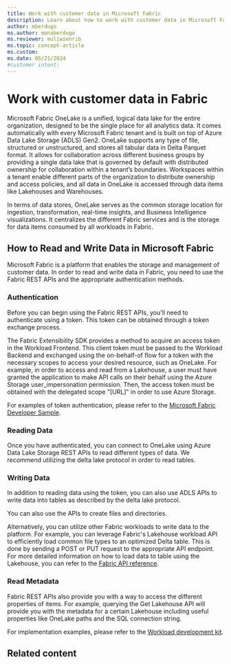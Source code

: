 ```yaml
---
title: Work with customer data in Microsoft Fabric
description: Learn about how to work with customer data in Microsoft Fabric.
author: mberdugo
ms.author: monaberdugo
ms.reviewer: muliwienrib
ms.topic: concept-article
ms.custom:
ms.date: 05/21/2024
#customer intent:
---
```


# Work with customer data in Fabric 

Microsoft Fabric OneLake is a unified, logical data lake for the entire organization, designed to be the single place for all analytics data. It comes automatically with every Microsoft Fabric tenant and is built on top of Azure Data Lake Storage (ADLS) Gen2. OneLake supports any type of file, structured or unstructured, and stores all tabular data in Delta Parquet format. It allows for collaboration across different business groups by providing a single data lake that is governed by default with distributed ownership for collaboration within a tenant’s boundaries. Workspaces within a tenant enable different parts of the organization to distribute ownership and access policies, and all data in OneLake is accessed through data items like Lakehouses and Warehouses. 

In terms of data stores, OneLake serves as the common storage location for ingestion, transformation, real-time insights, and Business Intelligence visualizations. It centralizes the different Fabric services and is the storage for data items consumed by all workloads in Fabric. 

## How to Read and Write Data in Microsoft Fabric 

Microsoft Fabric is a platform that enables the storage and management of customer data. In order to read and write data in Fabric, you need to use the Fabric REST APIs and the appropriate authentication methods. 

### Authentication 

Before you can begin using the Fabric REST APIs, you'll need to authenticate using a token. This token can be obtained through a token exchange process. 

The Fabric Extensibility SDK provides a method to acquire an access token in the Workload Frontend. This client token must be passed to the Workload Backend and exchanged using the on-behalf-of flow for a token with the necessary scopes to access your desired resource, such as OneLake. For example, in order to access and read from a Lakehouse, a user must have granted the application to make API calls on their behalf using the Azure Storage user_impersonation permission. Then, the access token must be obtained with the delegated scope "[URL]" in order to use Azure Storage. 

For examples of token authentication, please refer to the [Microsoft Fabric Developer Sample]([URL]). 

### Reading Data 

Once you have authenticated, you can connect to OneLake using Azure Data Lake Storage REST APIs to read different types of data. We recommend utilizing the delta lake protocol in order to read tables. 

### Writing Data 

In addition to reading data using the token, you can also use ADLS APIs to write data into tables as described by the delta lake protocol. 

You can also use the APIs to create files and directories. 

Alternatively, you can utilize other Fabric workloads to write data to the platform. For example, you can leverage Fabric's Lakehouse workload API to efficiently load common file types to an optimized Delta table. This is done by sending a POST or PUT request to the appropriate API endpoint. For more detailed information on how to load data to table using the Lakehouse, you can refer to the [Fabric API reference]([URL]). 

### Read Metadata 

Fabric REST APIs also provide you with a way to access the different properties of items. For example, querying the Get Lakehouse API will provide you with the metadata for a certain Lakehouse including useful properties like OneLake paths and the SQL connection string. 

For implementation examples, please refer to the [Workload development kit]([URL]).

## Related content

 